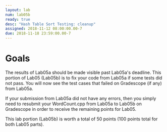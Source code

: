 ```yaml
---
layout: lab
num: lab05b
ready: true
desc: "Hash Table Sort Testing: cleanup"
assigned: 2018-11-12 08:00:00.00-7
due: 2018-11-18 23:59:00.00-7
---
```


# Goals

The results of Lab05a should be made visible past Lab05a's deadline. This portion of Lab05 (Lab05b) is to fix your code from Lab05a if some tests did not pass. You will now see the test cases that failed on Gradescope (if any) from Lab05a.

If your submission from Lab05a did not have any errors, then you simply need to resubmit your WordCount.cpp from Lab05a to Lab05b on Gradescope in order to receive the remaining points for Lab05.

This lab portion (Lab05b) is worth a total of 50 points (100 points total for both Lab05 parts).

